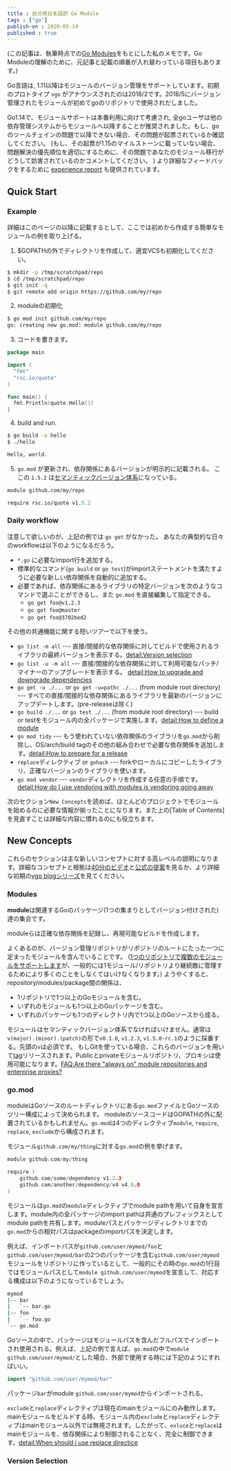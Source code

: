 ```yaml
---
title : 自分用日本語訳 Go Module
tags : ["go"]
publish-on : 2020-05-14
published : true
---
```


(この記事は、執筆時点での[Go Modules](https://github.com/golang/go/wiki/Modules)をもとにした私のメモです。Go Moduleの理解のために、元記事と記載の順番が入れ替わっている項目もあります。)

<!--more-->

Go言語は, 1.11以降はモジュールのバージョン管理をサポートしています。初期のプロトタイプ `vgo` がアナウンスされたのは2018/2です。2018/5にバージョン管理されたモジュールが初めてgoのリポジトリで使用されだしました。

Go1.14で、モジュールサポートは本番利用に向けて考慮され, 全goユーザは他の依存管理システムからモジュールへ以降することが推奨されました。もし、goのツールチェインの問題で以降できない場合、その問題が起票されているか確認してください。
(もし、その起票が1.15のマイルストーンに載っていない場合、問題解決の優先順位を適切にするために、その問題であなたのモジュール移行がどうして妨害されているのかコメントしてください。 ) より詳細なフィードバックをするために [experience report](https://github.com/golang/go/wiki/ExperienceReports) も提供されています。


## Quick Start

### Example

詳細はこのページの以降に記載するとして、ここでは初めから作成する簡単なモジュールの例を取り上げる。

1. $GOPATHの外でディレクトリを作成して、適宜VCSも初期化してください。

```bash
$ mkdir -p /tmp/scratchpad/repo
$ cd /tmp/scratchpad/repo
$ git init -q
$ git remote add origin https://github.com/my/repo
```

2. moduleの初期化

```bash
$ go mod init github.com/my/repo
go: creating new go.mod: module github.com/my/repo
```

3. コードを書きます。

```go:hello.go
package main

import (
  "fmt"
  "rsc.io/quote"
)

func main() {
  fmt.Println(quote.Hello())
}
```

4. build and run.

```bash
$ go build -o hello
$ ./hello

Hello, world.
```

5. `go.mod` が更新され、依存関係にあるバージョンが明示的に記載される。 ここの `1.5.2` は[セマンティックバージョン体系](https://semver.org/)になっている。


```go:go.mod
module github.com/my/repo

require rsc.io/quote v1.5.2
```


### Daily workflow

注意して欲しいのが、上記の例では `go get` がなかった。
あなたの典型的な日々のworkflowは以下のようになるだろう。

- `*.go` に必要なimport行を追加する。
- 標準的なコマンド(`go build` or `go test`)がimportステートメントを満たすように必要な新しい依存関係を自動的に追加する。
- 必要であれば、依存関係にあるライブラリの特定バージョンを次のようなコマンドで選ぶことができるし、また `go.mod` を直接編集して指定できる。
  - `go get foo@v1.2.3`
  - `go get foo@master`
  - `go get foo@3702bed2`


その他の共通機能に関する短いツアーで以下を使う。

- `go list -m all` --- 直接/間接的な依存関係に対してビルドで使用されるライブラリの最終バージョンを表示する。[detail:Version selection](https://github.com/golang/go/wiki/Modules#version-selection)
- `go list -u -m all` --- 直接/間接的な依存関係に対して利用可能なパッチ/マイナーのアップグレードを表示する。 [detail:How to upgrade and downgrade dependencies](https://github.com/golang/go/wiki/Modules#how-to-upgrade-and-downgrade-dependencies)
- `go get -u ./...` or `go get -u=pathc ./...` (from module root directory) --- すべての直接/間接的な依存関係にあるライブラリを最新のバージョンにアップデートします。(pre-releaseは除く)
- `go build ./...` or `go test ./...` (from  module root directory) --- build or testをモジュール内の全パッケージで実施します。[detail:How to define a module](https://github.com/golang/go/wiki/Modules#how-to-define-a-module)
- `go mod tidy` --- もう使われていない依存関係のライブラリを`go.mod`から削除し、OS/arch/build tagのその他の組み合わせで必要な依存関係を追加します。[detail:How to prepare for a release](https://github.com/golang/go/wiki/Modules#how-to-prepare-for-a-release)
- `replace`ディレクティブ or `gohack` --- forkやローカルにコピーしたライブラリ、正確なバージョンのライブラリを使います。
- `go mod vendor` --- `vendor`ディレクトリを作成する任意の手順です。[detail:How do I use vendoring with modules is vendoring going away](https://github.com/golang/go/wiki/Modules#how-do-i-use-vendoring-with-modules-is-vendoring-going-away)


次のセクション`New Concepts`を読めば、ほとんどのプロジェクトでモジュールを始めるのに必要な情報が揃ったことになります。また上の[Table of Contents]を見直すことは詳細な内容に慣れるのにも役立ちます。


## New Concepts

これらのセクションは主な新しいコンセプトに対する高レベルの説明になります。詳細なコンセプトと根拠は[40分のビデオ](https://www.youtube.com/watch?v=F8nrpe0XWRg&list=PLq2Nv-Sh8EbbIjQgDzapOFeVfv5bGOoPE&index=3&t=0s)と[公式の提案](https://golang.org/design/24301-versioned-go)を見るか、より詳細な初期の[vgo blogシリーズ](https://research.swtch.com/vgo)を見てください。


### Modules

**module**は関連するGoのパッケージ(1つの集まりとしてバージョン付けされた)達の集合です。

moduleらは正確な依存関係を記録し、再現可能なビルドを作成します。

よくあるのが、バージョン管理リポジトリがリポジトリのルートにたった一つに定まったモジュールを含んでいることです。
([1つのリポジトリで複数のモジュールをサポートします](https://github.com/golang/go/wiki/Modules#faqs--multi-module-repositories)が、一般的には1モジュール/リポジトリより継続敵に管理するためにより多くのことをしなくてはいけなくなります。)
ようやくすると、repository/modules/package間の関係は、

- 1リポジトリで1つ以上のGoモジュールを含む。
- いずれのモジュールも1つ以上のGoパッケージを含む。
- いずれのパッケージも1つのディレクトリ内で1つ以上のGoソースから成る。

モジュールはセマンティックバージョン体系でなければいけません。通常は`v(major).(minor).(patch)`の形で`v0.1.0`, `v1.2.3`, `v1.5.0-rc.1`のように採番する。先頭の`v`は必須です。
もしGitを使っている場合、これらのバージョンを用いて[tag](https://git-scm.com/book/en/v2/Git-Basics-Tagging)リリースされます。Publicとprivateモジュールリポジトリ、プロキシは使用可能になります。[FAQ:Are there "always on" module repositories and enterprise proxies?](https://github.com/golang/go/wiki/Modules#are-there-always-on-module-repositories-and-enterprise-proxies)

### go.mod

moduleはGoソースのルートディレクトリにある`go.mod`ファイルとGoソースのツリー構成によって決められます。
moduleのソースコードはGOPATHの外に配置されているかもしれません。`go.mod`は4つのディレクティブ`module`, `require`, `replace`, `exclude`から構成されます。

モジュール`github.com/my/thing`に対する`go.mod`の例を挙げます。

```go
module github.com/my/thing

require (
    github.com/some/dependency v1.2.3
    github.com/another/dependency/v4 v4.0.0
)
```

モジュールは`go.mod`の`module`ディレクティブでmodule pathを用いて自身を宣言します。module内の全パッケージのimport pathは共通のプレフィックスとしてmodule pathを共有します。moduleパスとパッケージディレクトリまでの`go.mod`からの相対パスはpackageのimportパスを決定します。

例えば、インポートパスが`github.com/user/mymod/foo`と`github.com/user/mymod/bar`の2つのパッケージを含む`github.com/user/mymod`モジュールをリポジトリに作っているとして、一般的にその時の`go.mod`の1行目ではモジュールパスとして`module github.com/user/mymod`を宣言して、対応する構成は以下のようになっているでしょう。

```bash
mymod
|-- bar
|   `-- bar.go
|-- foo
|   `-- foo.go
`-- go.mod
```

Goソースの中で、パッケージはモジュールパスを含んだフルパスでインポートされ使用される。例えば、上記の例で言えば、`go.mod`の中で`module github.com/user/mymod/`とした場合、外部で使用する時には下記のようにすればいい。

```go
import "github.com/user/mymod/bar"
```

パッケージ`bar`がmodule `github.com/user/mymod`からインポートされる。

`exclude`と`replace`ディレクティブは現在のmainモジュールにのみ動作します。mainモジュールをビルドする時、モジュール内の`exclude`と`replace`ディレクティブはmainモジュール以外では無視されます。したがって、`exluce`と`replace`はmainモジュールを、依存関係により制御されることなく、完全に制御できます。[detail:When should i use replace directice](https://github.com/golang/go/wiki/Modules#when-should-i-use-the-replace-directive)


### Version Selection
